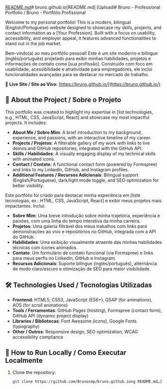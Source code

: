 [README.md](https://github.com/user-attachments/files/21199753/README.md)# bruno.github.io[README.md]
[Uploadi# Bruno - Professional Portfolio / Bruno - Portfólio Profissional

Welcome to my personal portfolio! This is a modern, bilingual (English/Portuguese) website designed to showcase my skills, projects, and contact information as a [Your Profession]. Built with a focus on usability, accessibility, and employer appeal, it features advanced functionalities to stand out in the job market.

Bem-vindo(a) ao meu portfólio pessoal! Este é um site moderno e bilíngue (inglês/português) projetado para exibir minhas habilidades, projetos e informações de contato como [sua profissão]. Construído com foco em usabilidade, acessibilidade e atratividade para empregadores, ele inclui funcionalidades avançadas para se destacar no mercado de trabalho.

🔗 **Live Site / Site ao Vivo**: [https://bruno.github.io/](https://bruno.github.io/)

## 📑 About the Project / Sobre o Projeto

This portfolio was created to highlight my expertise in [list technologies, e.g., HTML, CSS, JavaScript, React] and showcase my most impactful projects. It includes:

- **About Me / Sobre Mim**: A brief introduction to my background, experience, and passions, with an interactive timeline of my career.
- **Projects / Projetos**: A filterable gallery of my work with links to live demos and GitHub repositories, integrated with the GitHub API.
- **Skills / Habilidades**: A visually engaging display of my technical skills with animated icons.
- **Contact / Contato**: A functional contact form (powered by Formspree) and links to my LinkedIn, GitHub, and Instagram profiles.
- **Additional Features / Recursos Adicionais**: Bilingual support (English/Portuguese), dark/light mode toggle, and SEO optimization for better visibility.

Este portfólio foi criado para destacar minha experiência em [liste tecnologias, ex.: HTML, CSS, JavaScript, React] e exibir meus projetos mais impactantes. Inclui:

- **Sobre Mim**: Uma breve introdução sobre minha trajetória, experiência e paixões, com uma linha do tempo interativa da minha carreira.
- **Projetos**: Uma galeria filtrável dos meus trabalhos com links para demonstrações ao vivo e repositórios no GitHub, integrada com a API do GitHub.
- **Habilidades**: Uma exibição visualmente atraente das minhas habilidades técnicas com ícones animados.
- **Contato**: Um formulário de contato funcional (via Formspree) e links para meus perfis no LinkedIn, GitHub e Instagram.
- **Recursos Adicionais**: Suporte bilíngue (inglês/português), alternância de modo claro/escuro e otimização de SEO para maior visibilidade.

## 🛠️ Technologies Used / Tecnologias Utilizadas

- **Frontend**: HTML5, CSS3, JavaScript (ES6+), GSAP (for animations), AOS (for scroll animations)
- **Tools / Ferramentas**: GitHub Pages (hosting), Formspree (contact form), GitHub API (dynamic project display)
- **Libraries / Bibliotecas**: Font Awesome (icons), Google Fonts (typography)
- **Other / Outros**: Responsive design, SEO optimization, WCAG accessibility compliance

## 🚀 How to Run Locally / Como Executar Localmente

1. Clone the repository:
   ```bash
   git clone https://github.com/Brunocmp/bruno.github.iong README.md…]()
